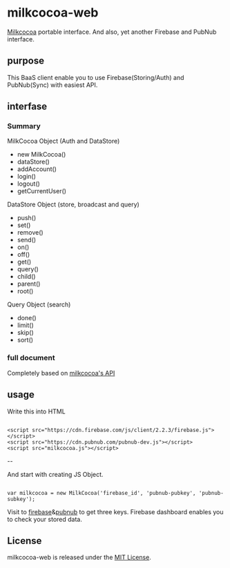 # milkcocoa-web
[Milkcocoa](https://mlkcca.com/) portable interface. And also, yet another Firebase and PubNub interface.

## purpose
This BaaS client enable you to use Firebase(Storing/Auth) and PubNub(Sync) with easiest API.

## interfase

### Summary

MilkCocoa Object (Auth and DataStore)
- new MilkCocoa()
- dataStore()
- addAccount()
- login()
- logout()
- getCurrentUser()

DataStore Object (store, broadcast and query)
- push()
- set()
- remove()
- send()
- on()
- off()
- get()
- query()
- child()
- parent()
- root()

Query Object (search)
- done()
- limit()
- skip()
- sort()

### full document
Completely based on [milkcocoa's API](https://mlkcca.com/document/api-js.html)


## usage

Write this into HTML

```:html

<script src="https://cdn.firebase.com/js/client/2.2.3/firebase.js"></script>
<script src="https://cdn.pubnub.com/pubnub-dev.js"></script>
<script src="milkcocoa.js"></script>

```
--

And start with creating JS Object.

```:js

var milkcocoa = new MilkCocoa('firebase_id', 'pubnub-pubkey', 'pubnub-subkey');

```

Visit to [firebase](firebase.com)&[pubnub](pubnub.com) to get three keys.
Firebase dashboard enables you to check your stored data.

## License
milkcocoa-web is released under the [MIT License](http://opensource.org/licenses/MIT).
